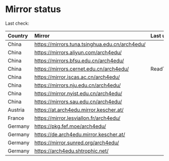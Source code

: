 <script src="./time.js"></script>
# Mirror status
Last check: <script type="text/javascript">localize(1748733811.8972127);</script>

|Country|Mirror|Last update|
|:------|:-----|:----------|
|China|https://mirrors.tuna.tsinghua.edu.cn/arch4edu/|<script type="text/javascript">localize(1748673856);</script>|
|China|https://mirrors.aliyun.com/arch4edu/|<script type="text/javascript">localize(1748717489);</script>|
|China|https://mirrors.bfsu.edu.cn/arch4edu/|<script type="text/javascript">localize(1748673856);</script>|
|China|https://mirrors.cernet.edu.cn/arch4edu/|ReadTimeout|
|China|https://mirror.iscas.ac.cn/arch4edu/|<script type="text/javascript">localize(1748717489);</script>|
|China|https://mirrors.nju.edu.cn/arch4edu/|<script type="text/javascript">localize(1748673856);</script>|
|China|https://mirror.nyist.edu.cn/arch4edu/|<script type="text/javascript">localize(1748673856);</script>|
|China|https://mirrors.sau.edu.cn/arch4edu/|<script type="text/javascript">localize(1731653531);</script>|
|Austria|https://at.arch4edu.mirror.kescher.at/|<script type="text/javascript">localize(1748673856);</script>|
|France|https://mirror.lesviallon.fr/arch4edu/|<script type="text/javascript">localize(1748673856);</script>|
|Germany|https://pkg.fef.moe/arch4edu/|<script type="text/javascript">localize(1748673856);</script>|
|Germany|https://de.arch4edu.mirror.kescher.at/|<script type="text/javascript">localize(1748673856);</script>|
|Germany|https://mirror.sunred.org/arch4edu/|<script type="text/javascript">localize(1748673856);</script>|
|Germany|https://arch4edu.shtrophic.net/|<script type="text/javascript">localize(1748630905);</script>|

<script src="./tablefilter/tablefilter.js"></script>
<script src="./table.js"></script>